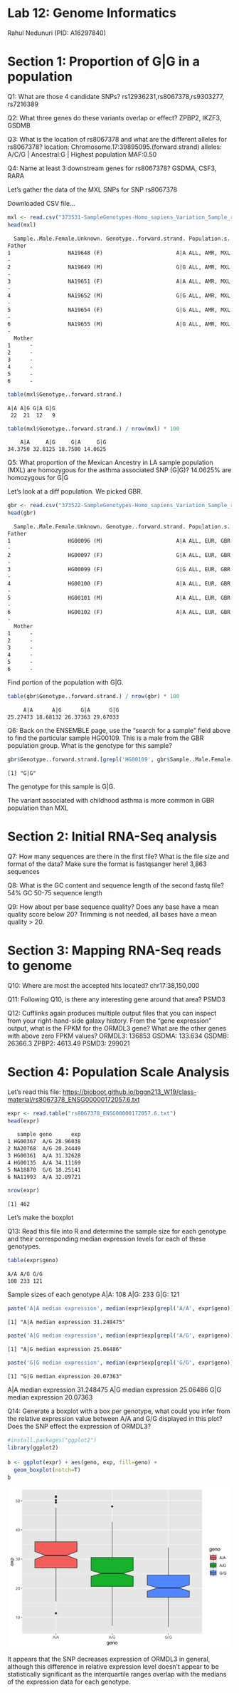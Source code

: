 # Lab 12: Genome Informatics
Rahul Nedunuri (PID: A16297840)

# Section 1: Proportion of G\|G in a population

Q1: What are those 4 candidate SNPs? rs12936231,rs8067378,rs9303277,
rs7216389

Q2: What three genes do these variants overlap or effect? ZPBP2, IKZF3,
GSDMB

Q3: What is the location of rs8067378 and what are the different alleles
for rs8067378? location: Chromosome.17:39895095.(forward strand)
alleles: A/C/G \| Ancestral:G \| Highest population MAF:0.50

Q4: Name at least 3 downstream genes for rs8067378? GSDMA, CSF3, RARA

Let’s gather the data of the MXL SNPs for SNP rs8067378

Downloaded CSV file…

``` r
mxl <- read.csv("373531-SampleGenotypes-Homo_sapiens_Variation_Sample_rs8067378.csv")
head(mxl)
```

      Sample..Male.Female.Unknown. Genotype..forward.strand. Population.s. Father
    1                  NA19648 (F)                       A|A ALL, AMR, MXL      -
    2                  NA19649 (M)                       G|G ALL, AMR, MXL      -
    3                  NA19651 (F)                       A|A ALL, AMR, MXL      -
    4                  NA19652 (M)                       G|G ALL, AMR, MXL      -
    5                  NA19654 (F)                       G|G ALL, AMR, MXL      -
    6                  NA19655 (M)                       A|G ALL, AMR, MXL      -
      Mother
    1      -
    2      -
    3      -
    4      -
    5      -
    6      -

``` r
table(mxl$Genotype..forward.strand.)
```


    A|A A|G G|A G|G 
     22  21  12   9 

``` r
table(mxl$Genotype..forward.strand.) / nrow(mxl) * 100
```


        A|A     A|G     G|A     G|G 
    34.3750 32.8125 18.7500 14.0625 

Q5: What proportion of the Mexican Ancestry in LA sample population
(MXL) are homozygous for the asthma associated SNP (G\|G)? 14.0625% are
homozygous for G\|G

Let’s look at a diff population. We picked GBR.

``` r
gbr <- read.csv("373522-SampleGenotypes-Homo_sapiens_Variation_Sample_rs8067378.csv")
head(gbr)
```

      Sample..Male.Female.Unknown. Genotype..forward.strand. Population.s. Father
    1                  HG00096 (M)                       A|A ALL, EUR, GBR      -
    2                  HG00097 (F)                       G|A ALL, EUR, GBR      -
    3                  HG00099 (F)                       G|G ALL, EUR, GBR      -
    4                  HG00100 (F)                       A|A ALL, EUR, GBR      -
    5                  HG00101 (M)                       A|A ALL, EUR, GBR      -
    6                  HG00102 (F)                       A|A ALL, EUR, GBR      -
      Mother
    1      -
    2      -
    3      -
    4      -
    5      -
    6      -

Find portion of the population with G\|G.

``` r
table(gbr$Genotype..forward.strand.) / nrow(gbr) * 100
```


         A|A      A|G      G|A      G|G 
    25.27473 18.68132 26.37363 29.67033 

Q6: Back on the ENSEMBLE page, use the “search for a sample” field above
to find the particular sample HG00109. This is a male from the GBR
population group. What is the genotype for this sample?

``` r
gbr$Genotype..forward.strand.[grepl('HG00109', gbr$Sample..Male.Female.Unknown.)]
```

    [1] "G|G"

The genotype for this sample is G\|G.

The variant associated with childhood asthma is more common in GBR
population than MXL

# Section 2: Initial RNA-Seq analysis

Q7: How many sequences are there in the first file? What is the file
size and format of the data? Make sure the format is fastqsanger here!
3,863 sequences

Q8: What is the GC content and sequence length of the second fastq file?
54% GC 50-75 sequence length

Q9: How about per base sequence quality? Does any base have a mean
quality score below 20? Trimming is not needed, all bases have a mean
quality \> 20.

# Section 3: Mapping RNA-Seq reads to genome

Q10: Where are most the accepted hits located? chr17:38,150,000

Q11: Following Q10, is there any interesting gene around that area?
PSMD3

Q12: Cufflinks again produces multiple output files that you can inspect
from your right-hand-side galaxy history. From the “gene expression”
output, what is the FPKM for the ORMDL3 gene? What are the other genes
with above zero FPKM values? ORMDL3: 136853 GSDMA: 133.634 GSDMB:
26366.3 ZPBP2: 4613.49 PSMD3: 299021

# Section 4: Population Scale Analysis

Let’s read this file:
https://bioboot.github.io/bggn213_W19/class-material/rs8067378_ENSG00000172057.6.txt

``` r
expr <- read.table("rs8067378_ENSG00000172057.6.txt")
head(expr)
```

       sample geno      exp
    1 HG00367  A/G 28.96038
    2 NA20768  A/G 20.24449
    3 HG00361  A/A 31.32628
    4 HG00135  A/A 34.11169
    5 NA18870  G/G 18.25141
    6 NA11993  A/A 32.89721

``` r
nrow(expr)
```

    [1] 462

Let’s make the boxplot

Q13: Read this file into R and determine the sample size for each
genotype and their corresponding median expression levels for each of
these genotypes.

``` r
table(expr$geno)
```


    A/A A/G G/G 
    108 233 121 

Sample sizes of each genotype A\|A: 108 A\|G: 233 G\|G: 121

``` r
paste('A|A median expression', median(expr$exp[grepl('A/A', expr$geno)]))
```

    [1] "A|A median expression 31.248475"

``` r
paste('A|G median expression', median(expr$exp[grepl('A/G', expr$geno)]))
```

    [1] "A|G median expression 25.06486"

``` r
paste('G|G median expression', median(expr$exp[grepl('G/G', expr$geno)]))
```

    [1] "G|G median expression 20.07363"

A\|A median expression 31.248475 A\|G median expression 25.06486 G\|G
median expression 20.07363

Q14: Generate a boxplot with a box per genotype, what could you infer
from the relative expression value between A/A and G/G displayed in this
plot? Does the SNP effect the expression of ORMDL3?

``` r
#install.packages("ggplot2")
library(ggplot2)

b <- ggplot(expr) + aes(geno, exp, fill=geno) +
  geom_boxplot(notch=T)
b
```

![](class12_files/figure-commonmark/unnamed-chunk-11-1.png)

It appears that the SNP decreases expression of ORMDL3 in general,
although this difference in relative expression level doesn’t appear to
be statistically significant as the interquartile ranges overlap with
the medians of the expression data for each genotype.
